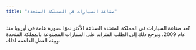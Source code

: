 ```yaml
---
title: "صناعة السيارات في المملكة المتحدة"
---
```

تُعد صناعة السيارات في المملكة المتحدة الصناعة الأكثر نموًا بصورة عامة في أوروبا منذ عام 2009. ويرجع ذلك إلى الطلب المتزايد على السيارات المصنوعة بالمملكة المتحدة وبيئة العمل الداعمة لذلك.
